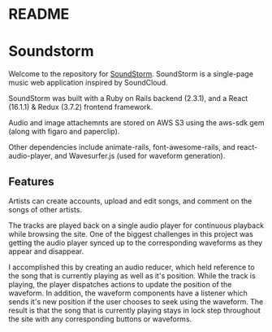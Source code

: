 # README

# Soundstorm

Welcome to the repository for [SoundStorm](https://soundstorm-soundcloud-clone.herokuapp.com). SoundStorm is a single-page music web application inspired by SoundCloud.

SoundStorm was built with a Ruby on Rails backend (2.3.1), and a React (16.1.1) & Redux (3.7.2) frontend framework.

Audio and image attachemnts are stored on AWS S3 using the aws-sdk gem (along with figaro and paperclip).

Other dependencies include animate-rails, font-awesome-rails, and react-audio-player, and Wavesurfer.js (used for waveform generation).

## Features
Artists can create accounts, upload and edit songs, and comment on the songs of other artists.

The tracks are played back on a single audio player for continuous playback while browsing the site. One of the biggest challenges in this project was getting the audio player synced up to the corresponding waveforms as they appear and disappear.

I accomplished this by creating an audio reducer, which held reference to the song that is currently playing as well as it's position. While the track is playing, the player dispatches actions to update the position of the waveform. In addition, the waveform components have a listener which sends it's new position if the user chooses to seek using the waveform. The result is that the song that is currently playing stays in lock step throughout the site with any corresponding buttons or waveforms.
